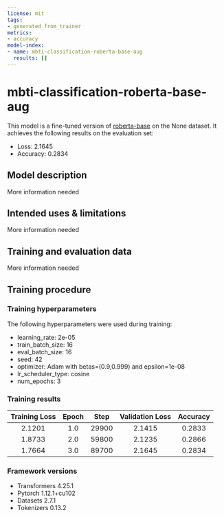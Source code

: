 ```yaml
---
license: mit
tags:
- generated_from_trainer
metrics:
- accuracy
model-index:
- name: mbti-classification-roberta-base-aug
  results: []
---
```


<!-- This model card has been generated automatically according to the information the Trainer had access to. You
should probably proofread and complete it, then remove this comment. -->

# mbti-classification-roberta-base-aug

This model is a fine-tuned version of [roberta-base](https://huggingface.co/roberta-base) on the None dataset.
It achieves the following results on the evaluation set:
- Loss: 2.1645
- Accuracy: 0.2834

## Model description

More information needed

## Intended uses & limitations

More information needed

## Training and evaluation data

More information needed

## Training procedure

### Training hyperparameters

The following hyperparameters were used during training:
- learning_rate: 2e-05
- train_batch_size: 16
- eval_batch_size: 16
- seed: 42
- optimizer: Adam with betas=(0.9,0.999) and epsilon=1e-08
- lr_scheduler_type: cosine
- num_epochs: 3

### Training results

| Training Loss | Epoch | Step  | Validation Loss | Accuracy |
|:-------------:|:-----:|:-----:|:---------------:|:--------:|
| 2.1201        | 1.0   | 29900 | 2.1415          | 0.2833   |
| 1.8733        | 2.0   | 59800 | 2.1235          | 0.2866   |
| 1.7664        | 3.0   | 89700 | 2.1645          | 0.2834   |


### Framework versions

- Transformers 4.25.1
- Pytorch 1.12.1+cu102
- Datasets 2.7.1
- Tokenizers 0.13.2
